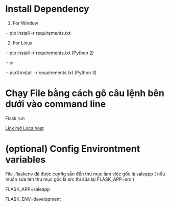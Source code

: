 # Install Dependency
1. For Window

⋅⋅⋅pip install -r requirements.txt 

2. For Linux 

⋅⋅⋅pip install -r requirements.txt (Python 2)

⋅⋅⋅or

⋅⋅⋅pip3 install -r requirements.txt (Python 3)

# Chạy File bằng cách gõ câu lệnh bên dưới vào command line
Flask run

[Link mở Localhost](http://127.0.0.1:5000/)

# (optional) Config Environtment variables
File .flaskenv đã được config sẵn đến thư mục làm việc gốc là saleapp ( nếu muốn sửa tên thư mục gốc là src thì sửa lại FLASK_APP=src )

FLASK_APP=saleapp

FLASK_ENV=development

